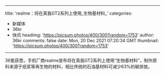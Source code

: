 
---
title: 'realme：将在真我GT2系列上使用_生物基材料_'
categories: 
 - 新媒体
 - 36kr
 - 快讯
headimg: 'https://picsum.photos/400/300?random=1753'
author: 36kr
comments: false
date: Mon, 20 Dec 2021 07:20:34 GMT
thumbnail: 'https://picsum.photos/400/300?random=1753'
---

<div>   
36氪获悉，手机厂商realme宣布将在真我GT2系列上使用“生物基材料”，制作原料来源于纸浆等再生物的材料，相比传统的石油基材料可减少63%的碳排放。  
</div>
            